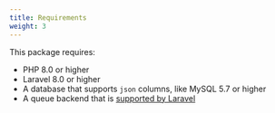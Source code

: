 ```yaml
---
title: Requirements
weight: 3
---
```


This package requires:
- PHP 8.0 or higher 
- Laravel 8.0 or higher
- A database that supports `json` columns, like MySQL 5.7 or higher
- A queue backend that is [supported by Laravel](https://laravel.com/docs/5.6/queues#driver-prerequisites)
